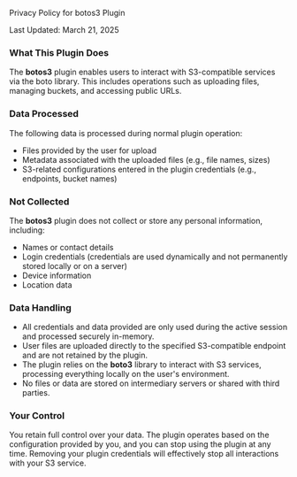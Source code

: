 Privacy Policy for botos3 Plugin

Last Updated: March 21, 2025

### What This Plugin Does

The **botos3** plugin enables users to interact with S3-compatible services via the boto library. This includes operations such as uploading files, managing buckets, and accessing public URLs.

### Data Processed

The following data is processed during normal plugin operation:

- Files provided by the user for upload
- Metadata associated with the uploaded files (e.g., file names, sizes)
- S3-related configurations entered in the plugin credentials (e.g., endpoints, bucket names)

### Not Collected

The **botos3** plugin does not collect or store any personal information, including:

- Names or contact details
- Login credentials (credentials are used dynamically and not permanently stored locally or on a server)
- Device information
- Location data

### Data Handling

- All credentials and data provided are only used during the active session and processed securely in-memory.
- User files are uploaded directly to the specified S3-compatible endpoint and are not retained by the plugin.
- The plugin relies on the **boto3** library to interact with S3 services, processing everything locally on the user's environment.
- No files or data are stored on intermediary servers or shared with third parties.

### Your Control

You retain full control over your data. The plugin operates based on the configuration provided by you, and you can stop using the plugin at any time. Removing your plugin credentials will effectively stop all interactions with your S3 service.